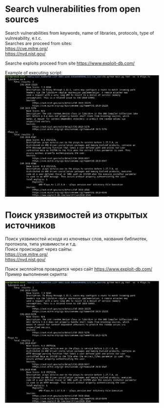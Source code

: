 # Search vulnerabilities from open sources
Search vulnerabilities from keywords, name of libraries, protocols, type of vulnreability, e.t.c.  
Searches are proceed from sites:  
https://cve.mitre.org/  
https://nvd.nist.gov/  
  
Searche exploits proceed from site https://www.exploit-db.com/  
  
Example of executing script:  
![alt text](preview1.jpg)  
  
  
# Поиск уязвимостей из открытых источников
Поиск уязвимостей исходя из ключевых слов, названия библиотек, протокола, типа уязвимости и т.д.  
Поиск происходит через сайты:  
https://cve.mitre.org/  
https://nvd.nist.gov/  
  
Поиск эксплойтов проводится через сайт https://www.exploit-db.com/  
Пример выполнения скрипта:  
  
![alt text](preview1.jpg)  
